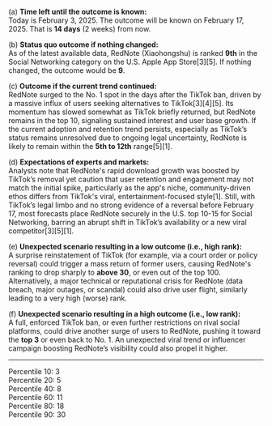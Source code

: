 (a) **Time left until the outcome is known:**  
Today is February 3, 2025. The outcome will be known on February 17, 2025. That is **14 days** (2 weeks) from now.

(b) **Status quo outcome if nothing changed:**  
As of the latest available data, RedNote (Xiaohongshu) is ranked **9th** in the Social Networking category on the U.S. Apple App Store[3][5]. If nothing changed, the outcome would be **9**.

(c) **Outcome if the current trend continued:**  
RedNote surged to the No. 1 spot in the days after the TikTok ban, driven by a massive influx of users seeking alternatives to TikTok[3][4][5]. Its momentum has slowed somewhat as TikTok briefly returned, but RedNote remains in the top 10, signaling sustained interest and user base growth. If the current adoption and retention trend persists, especially as TikTok’s status remains unresolved due to ongoing legal uncertainty, RedNote is likely to remain within the **5th to 12th** range[5][1].

(d) **Expectations of experts and markets:**  
Analysts note that RedNote's rapid download growth was boosted by TikTok’s removal yet caution that user retention and engagement may not match the initial spike, particularly as the app's niche, community-driven ethos differs from TikTok's viral, entertainment-focused style[1]. Still, with TikTok’s legal limbo and no strong evidence of a reversal before February 17, most forecasts place RedNote securely in the U.S. top 10-15 for Social Networking, barring an abrupt shift in TikTok’s availability or a new viral competitor[3][5][1].

(e) **Unexpected scenario resulting in a low outcome (i.e., high rank):**  
A surprise reinstatement of TikTok (for example, via a court order or policy reversal) could trigger a mass return of former users, causing RedNote's ranking to drop sharply to **above 30**, or even out of the top 100. Alternatively, a major technical or reputational crisis for RedNote (data breach, major outages, or scandal) could also drive user flight, similarly leading to a very high (worse) rank.

(f) **Unexpected scenario resulting in a high outcome (i.e., low rank):**  
A full, enforced TikTok ban, or even further restrictions on rival social platforms, could drive another surge of users to RedNote, pushing it toward the **top 3** or even back to No. 1. An unexpected viral trend or influencer campaign boosting RedNote’s visibility could also propel it higher.

---

Percentile 10: 3  
Percentile 20: 5  
Percentile 40: 8  
Percentile 60: 11  
Percentile 80: 18  
Percentile 90: 30